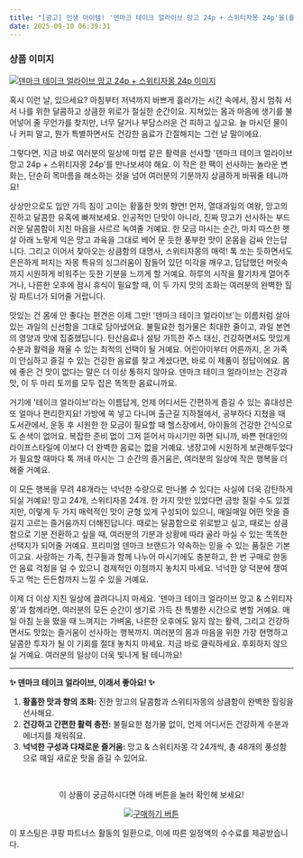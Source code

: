 ```yaml
---
title: "[광고] 인생 아이템! '덴마크 테이크 얼라이브 망고 24p + 스위티자몽 24p'을(를) 만나보세요."
date: 2025-09-10 06:39:31
---
```

### 상품 이미지
[![덴마크 테이크 얼라이브 망고 24p + 스위티자몽 24p 이미지](https://ads-partners.coupang.com/image1/pWDjPCEgkTTYPKQ8pRLEasqA4yIEaGehNHkFO3bMrNelhY0J7EEK9zgCXnr9LgD76FpM4pgjyEeeKYFzvfjhUAOfQOdTmPPGb7Ui6qcTaUxqgz7PagiA00o5tYz3_Z5tBCFPCew_j69z92cWftwmzAiQbjN23Tz3va2QRM7weba6BaL5GLYeLgzTyccHtKnglr8TJBcr3IjOw90FSo3NGHHRHbqy_3GLGKVZxRqHzEPHVfb8ZLxkfaaNN-p2420empxMyUQI1Ns0BLhVBRoXOlrJFNE=)](https://link.coupang.com/re/AFFSDP?lptag=AF8916626&pageKey=8267582696&itemId=20380390935&vendorItemId=91624054496&traceid=V0-153-fda8bc891009cf1f&requestid=20250910153908105040198959&token=31850C%7CMIXED)

혹시 이런 날, 있으세요? 아침부터 저녁까지 바쁘게 흘러가는 시간 속에서, 잠시 멈춰 서서 나를 위한 달콤하고 상큼한 위로가 절실한 순간이요. 지쳐있는 몸과 마음에 생기를 불어넣어 줄 무언가를 찾지만, 너무 달거나 부담스러운 건 피하고 싶고요. 늘 마시던 물이나 커피 말고, 뭔가 특별하면서도 건강한 음료가 간절해지는 그런 날 말이에요.

그렇다면, 지금 바로 여러분의 일상에 마법 같은 활력을 선사할 '덴마크 테이크 얼라이브 망고 24p + 스위티자몽 24p'를 만나보셔야 해요. 이 작은 한 팩이 선사하는 놀라운 변화는, 단순히 목마름을 해소하는 것을 넘어 여러분의 기분까지 상큼하게 바꿔줄 테니까요!

상상만으로도 입안 가득 침이 고이는 황홀한 맛의 향연! 먼저, 열대과일의 여왕, 망고의 진하고 달콤한 유혹에 빠져보세요. 인공적인 단맛이 아니라, 진짜 망고가 선사하는 부드러운 달콤함이 지친 마음을 사르르 녹여줄 거예요. 한 모금 마시는 순간, 마치 따스한 햇살 아래 노랗게 익은 망고 과육을 그대로 베어 문 듯한 풍부한 맛이 온몸을 감싸 안는답니다. 그리고 이어서 찾아오는 상큼함의 대명사, 스위티자몽의 매력! 톡 쏘는 듯하면서도 은은하게 퍼지는 자몽 특유의 싱그러움이 잠들어 있던 미각을 깨우고, 답답했던 머릿속까지 시원하게 비워주는 듯한 기분을 느끼게 할 거예요. 하루의 시작을 활기차게 열어주거나, 나른한 오후에 잠시 휴식이 필요할 때, 이 두 가지 맛의 조화는 여러분의 완벽한 힐링 파트너가 되어줄 거랍니다.

맛있는 건 몸에 안 좋다는 편견은 이제 그만! '덴마크 테이크 얼라이브'는 이름처럼 살아있는 과일의 신선함을 그대로 담아냈어요. 불필요한 첨가물은 최대한 줄이고, 과일 본연의 영양과 맛에 집중했답니다. 탄산음료나 설탕 가득한 주스 대신, 건강하면서도 맛있게 수분과 활력을 채울 수 있는 최적의 선택이 될 거예요. 어린아이부터 어른까지, 온 가족이 안심하고 즐길 수 있는 건강한 음료를 찾고 계셨다면, 바로 이 제품이 정답이에요. 몸에 좋은 건 맛이 없다는 말은 더 이상 통하지 않아요. 덴마크 테이크 얼라이브는 건강과 맛, 이 두 마리 토끼를 모두 잡은 똑똑한 음료니까요.

거기에 '테이크 얼라이브'라는 이름답게, 언제 어디서든 간편하게 즐길 수 있는 휴대성은 또 얼마나 편리한지요! 가방에 쏙 넣고 다니며 출근길 지하철에서, 공부하다 지쳤을 때 도서관에서, 운동 후 시원한 한 모금이 필요할 때 헬스장에서, 아이들의 건강한 간식으로도 손색이 없어요. 복잡한 준비 없이 그저 뜯어서 마시기만 하면 되니까, 바쁜 현대인의 라이프스타일에 이보다 더 완벽한 음료는 없을 거예요. 냉장고에 시원하게 보관해두었다가 필요할 때마다 톡 꺼내 마시는 그 순간의 즐거움은, 여러분의 일상에 작은 행복을 더해줄 거예요.

이 모든 행복을 무려 48개라는 넉넉한 수량으로 만나볼 수 있다는 사실에 더욱 감탄하게 되실 거예요! 망고 24개, 스위티자몽 24개. 한 가지 맛만 있었다면 금방 질릴 수도 있겠지만, 이렇게 두 가지 매력적인 맛이 균형 있게 구성되어 있으니, 매일매일 어떤 맛을 즐길지 고르는 즐거움까지 더해진답니다. 때로는 달콤함으로 위로받고 싶고, 때로는 상큼함으로 기분 전환하고 싶을 때, 여러분의 기분과 상황에 따라 골라 마실 수 있는 똑똑한 선택지가 되어줄 거예요. 프리미엄 덴마크 브랜드가 약속하는 믿을 수 있는 품질은 기본이고요. 사랑하는 가족, 친구들과 함께 나누어 마시기에도 충분하고, 한 번 구매로 한동안 음료 걱정을 덜 수 있으니 경제적인 이점까지 놓치지 마세요. 넉넉한 양 덕분에 쟁여두고 먹는 든든함까지 느낄 수 있을 거예요.

이제 더 이상 지친 일상에 끌려다니지 마세요. '덴마크 테이크 얼라이브 망고 & 스위티자몽'과 함께라면, 여러분의 모든 순간이 생기로 가득 찬 특별한 시간으로 변할 거예요. 매일 아침 눈을 떴을 때 느껴지는 가벼움, 나른한 오후에도 잃지 않는 활력, 그리고 건강하면서도 맛있는 즐거움이 선사하는 행복까지. 여러분의 몸과 마음을 위한 가장 현명하고 달콤한 투자가 될 이 기회를 절대 놓치지 마세요. 지금 바로 클릭하세요. 후회하지 않으실 거예요. 여러분의 일상이 더욱 빛나게 될 테니까요!

---

**✨ 덴마크 테이크 얼라이브, 이래서 좋아요! ✨**

1.  **황홀한 맛과 향의 조화:** 진한 망고의 달콤함과 스위티자몽의 상큼함이 완벽한 힐링을 선사해요.
2.  **건강하고 간편한 활력 충전:** 불필요한 첨가물 없이, 언제 어디서든 건강하게 수분과 에너지를 채워줘요.
3.  **넉넉한 구성과 다채로운 즐거움:** 망고 & 스위티자몽 각 24개씩, 총 48개의 풍성함으로 매일 새로운 맛을 즐길 수 있어요.



<br>

<div align="center">
  <p>이 상품이 궁금하시다면 아래 버튼을 눌러 확인해 보세요!</p>
  <a href="https://link.coupang.com/re/AFFSDP?lptag=AF8916626&pageKey=8267582696&itemId=20380390935&vendorItemId=91624054496&traceid=V0-153-fda8bc891009cf1f&requestid=20250910153908105040198959&token=31850C%7CMIXED" target="_blank">
    <img src="https://img.shields.io/badge/지금 바로 구매하기-FF5722?style=for-the-badge&logo=coupa&logoColor=white" alt="구매하기 버튼">
  </a>
</div>

이 포스팅은 쿠팡 파트너스 활동의 일환으로, 이에 따른 일정액의 수수료를 제공받습니다.
